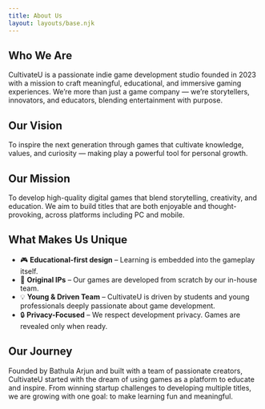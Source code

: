 ```yaml
---
title: About Us
layout: layouts/base.njk
---
```


## Who We Are

CultivateU is a passionate indie game development studio founded in 2023 with a mission to craft meaningful, educational, and immersive gaming experiences. We’re more than just a game company — we’re storytellers, innovators, and educators, blending entertainment with purpose.

## Our Vision

To inspire the next generation through games that cultivate knowledge, values, and curiosity — making play a powerful tool for personal growth.

## Our Mission

To develop high-quality digital games that blend storytelling, creativity, and education. We aim to build titles that are both enjoyable and thought-provoking, across platforms including PC and mobile.

## What Makes Us Unique

* 🎮 **Educational-first design** – Learning is embedded into the gameplay itself.
* 🌱 **Original IPs** – Our games are developed from scratch by our in-house team.
* 💡 **Young & Driven Team** – CultivateU is driven by students and young professionals deeply passionate about game development.
* 🔒 **Privacy-Focused** – We respect development privacy. Games are revealed only when ready.

## Our Journey

Founded by Bathula Arjun and built with a team of passionate creators, CultivateU started with the dream of using games as a platform to educate and inspire. From winning startup challenges to developing multiple titles, we are growing with one goal: to make learning fun and meaningful.